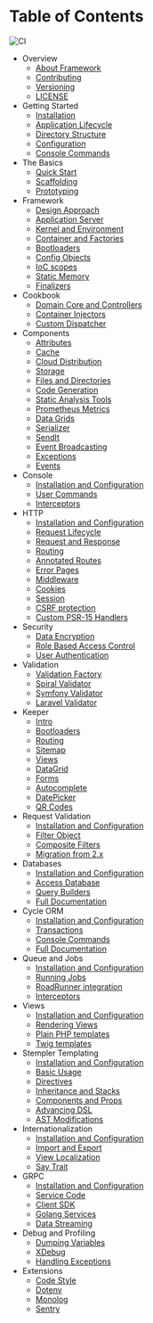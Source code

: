 # Table of Contents

![CI](https://github.com/spiral/roadrunner-docs/workflows/CI/badge.svg)

* Overview
    * [About Framework](about/spiral.md)
    * [Contributing](about/contributing.md)
    * [Versioning](about/semver.md)
    * [LICENSE](license.md)
* Getting Started
    * [Installation](start/install.md)
    * [Application Lifecycle](start/workers.md)
    * [Directory Structure](start/structure.md)
    * [Configuration](start/configuration.md)
    * [Console Commands](start/commands.md)
* The Basics
    * [Quick Start](basics/quick-start.md)
    * [Scaffolding](basics/scaffolding.md)
    * [Prototyping](basics/prototype.md)
* Framework
    * [Design Approach](framework/design.md)
    * [Application Server](framework/application-server.md)
    * [Kernel and Environment](framework/kernel.md)
    * [Container and Factories](framework/container.md)
    * [Bootloaders](framework/bootloaders.md)
    * [Config Objects](framework/config.md)
    * [IoC scopes](framework/scopes.md)
    * [Static Memory](framework/memory.md)
    * [Finalizers](framework/finalizers.md)
* Cookbook
    * [Domain Core and Controllers](cookbook/domain-core.md)
    * [Container Injectors](cookbook/injector.md)
    * [Custom Dispatcher](cookbook/custom-dispatcher.md)
* Components
    * [Attributes](component/attributes.md)
    * [Cache](component/cache.md)
    * [Cloud Distribution](component/distribution.md)
    * [Storage](component/storage.md)
    * [Files and Directories](component/files.md)
    * [Code Generation](component/reactor.md)
    * [Static Analysis Tools](component/tokenizer.md)
    * [Prometheus Metrics](component/metrics.md)
    * [Data Grids](component/data-grid.md)
    * [Serializer](component/serializer.md)
    * [SendIt](component/sendit.md)
    * [Event Broadcasting](component/broadcasting.md)
    * [Exceptions](component/exceptions.md)
    * [Events](component/events.md)
* Console
    * [Installation and Configuration](console/configuration.md)
    * [User Commands](console/commands.md)
    * [Interceptors](console/interceptors.md)
* HTTP
    * [Installation and Configuration](http/configuration.md)
    * [Request Lifecycle](http/lifecycle.md)
    * [Request and Response](http/request-response.md)
    * [Routing](http/routing.md)
    * [Annotated Routes](http/annotated-routes.md)
    * [Error Pages](http/errors.md)
    * [Middleware](http/middleware.md)
    * [Cookies](http/cookies.md)
    * [Session](http/session.md)
    * [CSRF protection](http/csrf.md)
    * [Custom PSR-15 Handlers](http/psr-15.md)
* Security
    * [Data Encryption](security/encrypter.md)
    * [Role Based Access Control](security/rbac.md)
    * [User Authentication](security/authentication.md)
* Validation
    * [Validation Factory](validation/factory.md)
    * [Spiral Validator](validation/spiral.md)
    * [Symfony Validator](validation/symfony.md)
    * [Laravel Validator](validation/laravel.md)
* Keeper
    * [Intro](keeper/intro.md)
    * [Bootloaders](keeper/bootloaders.md)
    * [Routing](keeper/routing.md)
    * [Sitemap](keeper/sitemap.md)
    * [Views](keeper/views.md)
    * [DataGrid](keeper/components/datagrid.md)
    * [Forms](keeper/components/forms.md)
    * [Autocomplete](keeper/components/autocomplete.md)
    * [DatePicker](keeper/components/datepicker.md)
    * [QR Codes](keeper/components/qrcode.md)
* Request Validation
    * [Installation and Configuration](filters/configuration.md)
    * [Filter Object](filters/filter.md)
    * [Composite Filters](filters/composite.md)
    * [Migration from 2.x](filters/bridge.md)
* Databases
    * [Installation and Configuration](database/configuration.md)
    * [Access Database](database/access.md)
    * [Query Builders](database/query-builders.md)
    * [Full Documentation](database/documentation.md)
* Cycle ORM
    * [Installation and Configuration](cycle/configuration.md)
    * [Transactions](cycle/transactions.md)
    * [Console Commands](cycle/commands.md)
    * [Full Documentation](cycle/documentation.md)
* Queue and Jobs
    * [Installation and Configuration](queue/configuration.md)
    * [Running Jobs](queue/jobs.md)
    * [RoadRunner integration](queue/roadrunner.md)
    * [Interceptors](queue/interceptors.md)
* Views
    * [Installation and Configuration](views/configuration.md)
    * [Rendering Views](views/render.md)
    * [Plain PHP templates](views/native.md)
    * [Twig templates](views/twig.md)
* Stempler Templating
    * [Installation and Configuration](stempler/configuration.md)
    * [Basic Usage](stempler/basics.md)
    * [Directives](stempler/directives.md)
    * [Inheritance and Stacks](stempler/inheritance.md)
    * [Components and Props](stempler/components.md)
    * [Advancing DSL](stempler/advanced.md)
    * [AST Modifications](stempler/visitors.md)
* Internationalization
    * [Installation and Configuration](i18n/configuration.md)
    * [Import and Export](i18n/export.md)
    * [View Localization](i18n/views.md)
    * [Say Trait](i18n/say-trait.md)
* GRPC
    * [Installation and Configuration](grpc/configuration.md)
    * [Service Code](grpc/service.md)
    * [Client SDK](grpc/client.md)
    * [Golang Services](grpc/golang.md)
    * [Data Streaming](grpc/streaming.md)
* Debug and Profiling
    * [Dumping Variables](debug/dumps.md)
    * [XDebug](debug/xdebug.md)
    * [Handling Exceptions](debug/exceptions.md)
* Extensions
    * [Code Style](extension/code-style.md)
    * [Dotenv](extension/dotenv.md)
    * [Monolog](extension/monolog.md)
    * [Sentry](extension/sentry.md)
